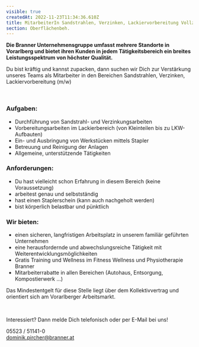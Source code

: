 ```yaml
---
visible: true
createdAt: 2022-11-23T11:34:36.610Z
title: MitarbeiterIn Sandstrahlen, Verzinken, Lackiervorbereitung Vollzeit (w/m/d)
section: Oberflächenbeh.
---
```

**Die Branner Unternehmensgruppe umfasst mehrere Standorte in Vorarlberg und bietet ihren Kunden in jedem Tätigkeitsbereich ein breites Leistungsspektrum von höchster Qualität.**

Du bist kräftig und kannst zupacken, dann suchen wir Dich zur Verstärkung unseres Teams als Mitarbeiter in den Bereichen Sandstrahlen, Verzinken, Lackiervorbereitung (m/w)

 

### Aufgaben:

* Durchführung von Sandstrahl- und Verzinkungsarbeiten
* Vorbereitungsarbeiten im Lackierbereich (von Kleinteilen bis zu LKW-Aufbauten)
* Ein- und Ausbringung von Werkstücken mittels Stapler
* Betreuung und Reinigung der Anlagen
* Allgemeine, unterstützende Tätigkeiten



### Anforderungen:

* Du hast vielleicht schon Erfahrung in diesem Bereich (keine Voraussetzung)
* arbeitest genau und selbstständig
* hast einen Staplerschein (kann auch nachgeholt werden)
* bist körperlich belastbar und pünktlich



### Wir bieten:

* einen sicheren, langfristigen Arbeitsplatz in unserem familiär geführten Unternehmen
* eine herausfordernde und abwechslungsreiche Tätigkeit mit Weiterentwicklungsmöglichkeiten
* Gratis Training und Wellness im Fitness Wellness und Physiotherapie Branner
* Mitarbeiterrabatte in allen Bereichen (Autohaus, Entsorgung, Kompostierwerk …) 



Das Mindestentgelt für diese Stelle liegt über dem Kollektivvertrag und orientiert sich am Vorarlberger Arbeitsmarkt.

 

Interessiert? Dann melde Dich telefonisch oder per E-Mail bei uns!

05523 / 51141-0\
[dominik.pircher@branner.at](mailto:dominik.pircher@branner.at)